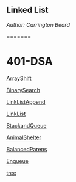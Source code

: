 
## Linked List

*Author: Carrington Beard*

=======
# 401-DSA
[ArrayShift](./array-shift/ArrayShift.sln)

[BinarySearch](./BinarySearch/BinarySearch.sln)

[LinkListAppend](./LinkListAppend)

[LinkList](./linkList)

[StackandQueue](./StackAndQueue/StackAndQueue.sln)

[AnimalShelter](./AnimalSheter)

[BalancedParens](./balancedParens)

[Enqueue](./enqueue)

[tree](./tree)
